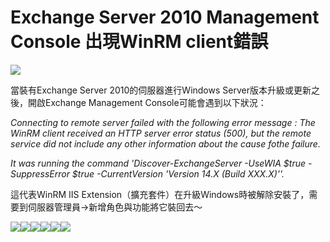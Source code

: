 # Exchange Server 2010 Management Console 出現WinRM client錯誤

![](../.gitbook/assets/2-27-2014-11-18-23-AM.jpg)

當裝有Exchange Server 2010的伺服器進行Windows Server版本升級或更新之後，開啟Exchange Management Console可能會遇到以下狀況：

_Connecting to remote server failed with the following error message : The WinRM client received an HTTP server error status (500), but the remote service did not include any other information about the cause fothe failure._&#x20;

_It was running the command 'Discover-ExchangeServer -UseWIA $true -SuppressError $true -CurrentVersion 'Version 14.X (Build XXX.X)''._

這代表WinRM IIS Extension（擴充套件）在升級Windows時被解除安裝了，需要到伺服器管理員->新增角色與功能將它裝回去～

![](<../.gitbook/assets/image (25).png>)![](<../.gitbook/assets/image (26).png>)![](<../.gitbook/assets/image (23).png>)![](<../.gitbook/assets/image (27).png>)![](<../.gitbook/assets/image (24).png>)![](<../.gitbook/assets/image (22).png>)
